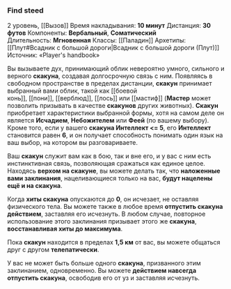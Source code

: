 ### Find steed

2 уровень, [[Вызов]]
Время накладывания: **10 минут**
Дистанция: **30 футов**
Компоненты: **Вербальный**, **Соматический**
Длительность: **Мгновенная**
Классы: [[Паладин]]
Архетипы: [[Плут#Всадник с большой дороги|Всадник с большой дороги (Плут)]]
Источник: «Player's handbook»

Вы вызываете дух, принимающий облик невероятно умного, сильного и верного **скакуна**, создавая долгосрочную связь с ним. Появляясь в свободном пространстве в пределах дистанции, **скакун** принимает выбранный вами облик, такой как [[боевой конь]], [[пони]], [[верблюд]], [[лось]] или [[мастиф]] (**Мастер** может позволить призывать в качестве **скакунов** других животных). **Скакун** приобретает характеристики выбранной формы, хотя на самом деле он является **Исчадием**, **Небожителем** или **Феей** (по вашему выбору). Кроме того, если у вашего **скакуна Интеллект <= 5**, его **Интеллект** становится равен **6**, и он получает способность понимать один язык на ваш выбор, на котором вы разговариваете.

Ваш **скакун** служит вам как в бою, так и вне его, и у вас с ним есть инстинктивная связь, позволяющая сражаться как единое целое. Находясь **верхом на скакуне**, вы можете делать так, что **наложенные вами заклинания**, нацеливающиеся только на вас, **будут нацелены ещё и на скакуна**.

Когда **хиты скакуна** опускаются до **0**, он исчезает, не оставляя физического тела. Вы можете также в любое время **отпустить скакуна действием**, заставляя его исчезнуть. В любом случае, повторное использование этого заклинания призывает этого же **скакуна**, **восстанавливая хиты до максимума**.

Пока **скакун** находится в пределах **1,5 км** от вас, вы можете общаться друг с другом **телепатически**.

У вас не может быть больше одного **скакуна**, призванного этим заклинанием, одновременно. Вы можете **действием навсегда отпустить скакуна**, освободив его от уз и заставляя исчезнуть.